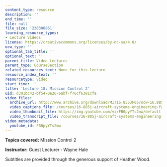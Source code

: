 ```yaml
---
content_type: resource
description: ''
end_time: ''
file: null
file_size: '220300861'
learning_resource_types:
- Lecture Videos
license: https://creativecommons.org/licenses/by-nc-sa/4.0/
ocw_type: ''
optional_tab_title: ''
optional_text: ''
parent_title: Video Lectures
parent_type: CourseSection
related_resources_text: None for this lecture
resource_index_text: ''
resourcetype: Video
start_time: ''
title: 'Lecture 18: Mission Control 2'
uid: d301bc42-bf54-0e26-6abf-f76cf6381cfa
video_files:
  archive_url: http://www.archive.org/download/MIT16.855JF05/ocw-16.885-10nov2005-220k.mp4
  video_captions_file: /courses/16-885j-aircraft-systems-engineering-fall-2005/f1b9e37ac7715066b807322e1e2e0143_FB0pyYTs2mw.vtt
  video_thumbnail_file: https://img.youtube.com/vi/FB0pyYTs2mw/default.jpg
  video_transcript_file: /courses/16-885j-aircraft-systems-engineering-fall-2005/5a446b6dc20c0c1017f88d92f3d21ae6_FB0pyYTs2mw.pdf
video_metadata:
  youtube_id: FB0pyYTs2mw
---
```


**Topics covered:** Mission Control 2

**Instructor:** Guest Lecturer ‑ Wayne Hale

Subtitles are provided through the generous support of Heather Wood.

